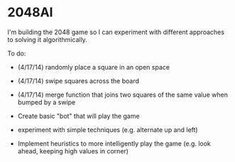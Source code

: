 # 2048AI

I'm building the 2048 game so I can experiment with different approaches to solving it algorithmically.


To do:


- (4/17/14) randomly place a square in an open space
- (4/17/14) swipe squares across the board
- (4/17/14) merge function that joins two squares of the same value when bumped by a swipe


- Create basic "bot" that will play the game
- experiment with simple techniques (e.g. alternate up and left)
- Implement heuristics to more intelligently play the game (e.g. look ahead, keeping high values in corner)


